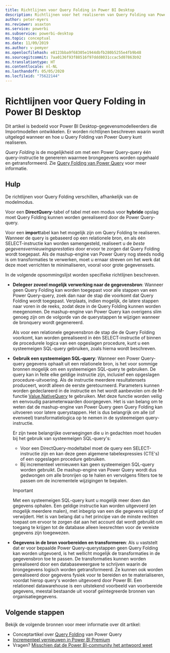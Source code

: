 ```yaml
---
title: Richtlijnen voor Query Folding in Power BI Desktop
description: Richtlijnen voor het realiseren van Query Folding van Power Query in Power BI Desktop.
author: peter-myers
ms.reviewer: asaxton
ms.service: powerbi
ms.subservice: powerbi-desktop
ms.topic: conceptual
ms.date: 11/09/2019
ms.author: v-pemyer
ms.openlocfilehash: e8123bba9f68305e1944dbfb280b5255e4fb9b48
ms.sourcegitcommit: 7aa0136f93f88516f97ddd8031ccac5d07863b92
ms.translationtype: HT
ms.contentlocale: nl-NL
ms.lasthandoff: 05/05/2020
ms.locfileid: "75622144"
---
```

# <a name="query-folding-guidance-in-power-bi-desktop"></a>Richtlijnen voor Query Folding in Power BI Desktop

Dit artikel is bedoeld voor Power BI Desktop-gegevensmodelleerders die Importmodellen ontwikkelen. Er worden richtlijnen beschreven waarin wordt uitgelegd wanneer en hoe u Query Folding van Power Query kunt realiseren.

_Query Folding_ is de mogelijkheid om met een Power Query-query één query-instructie te genereren waarmee brongegevens worden opgehaald en getransformeerd. Zie [Query Folding van Power Query](/power-query/power-query-folding) voor meer informatie.

## <a name="guidance"></a>Hulp

De richtlijnen voor Query Folding verschillen, afhankelijk van de modelmodus.

Voor een **DirectQuery**-tabel of tabel met een modus voor **hybride** opslag moet Query Folding kunnen worden gerealiseerd door de Power Query-query.

Voor een **import**tabel kan het mogelijk zijn om Query Folding te realiseren. Wanneer de query is gebaseerd op een relationele bron, en als één SELECT-instructie kan worden samengesteld, realiseert u de _beste gegevensvernieuwingsprestaties_ door ervoor te zorgen dat Query Folding wordt toegepast. Als de mashup-engine van Power Query nog steeds nodig is om transformaties te verwerken, moet u ernaar streven om het werk dat deze moet verrichten te minimaliseren, vooral voor grote gegevenssets.

In de volgende opsommingslijst worden specifieke richtlijnen beschreven.

- **Delegeer zoveel mogelijk verwerking naar de gegevensbron**: Wanneer geen Query Folding kan worden toegepast voor alle stappen van een Power Query-query, zoek dan naar de stap die voorkomt dat Query Folding wordt toegepast. Verplaats, indien mogelijk, de latere stappen naar voren in de reeks, zodat deze in de Query Folding kunnen worden meegenomen. De mashup-engine van Power Query kan overigens slim genoeg zijn om de volgorde van de querystappen te wijzigen wanneer de bronquery wordt gegenereerd.

    Als voor een relationele gegevensbron de stap die de Query Folding voorkomt, kan worden gerealiseerd in één SELECT-instructie of binnen de procedurele logica van een opgeslagen procedure, kunt u een systeemeigen SQL-query gebruiken, zoals hierna wordt beschreven.

- **Gebruik een systeemeigen SQL-query**: Wanneer een Power Query-query gegevens ophaalt uit een relationele bron, is het voor sommige bronnen mogelijk om een systeemeigen SQL-query te gebruiken. De query kan in feite elke geldige instructie zijn, inclusief een opgeslagen procedure-uitvoering. Als de instructie meerdere resultatensets produceert, wordt alleen de eerste geretourneerd. Parameters kunnen worden gedeclareerd in de instructie en het wordt aanbevolen om de M-functie [Value.NativeQuery](/powerquery-m/value-nativequery) te gebruiken. Met deze functie worden veilig en eenvoudig parameterwaarden doorgegeven. Het is van belang om te weten dat de mashup-engine van Power Query geen Query Folding kan uitvoeren voor latere querystappen. Het is dus belangrijk om alle (of evenveel) transformatielogica op te nemen in de systeemeigen query-instructie.

    Er zijn twee belangrijke overwegingen die u in gedachten moet houden bij het gebruik van systeemeigen SQL-query's:

    - Voor een DirectQuery-modeltabel moet de query een SELECT-instructie zijn en kan deze geen algemene tabelexpressies (CTE's) of een opgeslagen procedure gebruiken.
    - Bij incrementeel vernieuwen kan geen systeemeigen SQL-query worden gebruikt. De mashup-engine van Power Query wordt dus gedwongen om alle bronrijen op te halen en vervolgens filters toe te passen om de incrementele wijzigingen te bepalen.

    > [!IMPORTANT]
    > Met een systeemeigen SQL-query kunt u mogelijk meer doen dan gegevens ophalen. Een geldige instructie kan worden uitgevoerd (en mogelijk meerdere malen), met inbegrip van een die gegevens wijzigt of verwijdert. Het is van belang dat u het principe van de minste rechten toepast om ervoor te zorgen dat aan het account dat wordt gebruikt om toegang te krijgen tot de database alleen leesrechten voor de vereiste gegevens zijn toegewezen.

- **Gegevens in de bron voorbereiden en transformeren**: Als u vaststelt dat er voor bepaalde Power Query-querystappen geen Query Folding kan worden uitgevoerd, is het wellicht mogelijk de transformaties in de gegevensbron toe te passen. De transformaties kunnen worden gerealiseerd door een databaseweergave te schrijven waarin de brongegevens logisch worden getransformeerd. Ze kunnen ook worden gerealiseerd door gegevens fysiek voor te bereiden en te materialiseren, voordat hierop query's worden uitgevoerd door Power BI. Een relationeel datawarehouse is een uitstekend voorbeeld van voorbereide gegevens, meestal bestaande uit vooraf geïntegreerde bronnen van organisatiegegevens.

## <a name="next-steps"></a>Volgende stappen

Bekijk de volgende bronnen voor meer informatie over dit artikel:

- Conceptartikel over [Query Folding](/power-query/power-query-folding) van Power Query
- [Incrementeel vernieuwen in Power BI Premium](../service-premium-incremental-refresh.md)
- Vragen? [Misschien dat de Power BI-community het antwoord weet](https://community.powerbi.com/)
